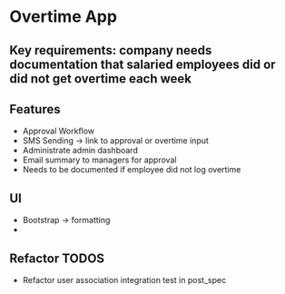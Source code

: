 # Overtime App

## Key requirements: company needs documentation that salaried employees did or did not get overtime each week

## Features
- Approval Workflow
- SMS Sending -> link to approval or overtime input
- Administrate admin dashboard
- Email summary to managers for approval
- Needs to be documented if employee did not log overtime

## UI
- Bootstrap -> formatting
- 

## Refactor TODOS
- Refactor user association integration test in post_spec